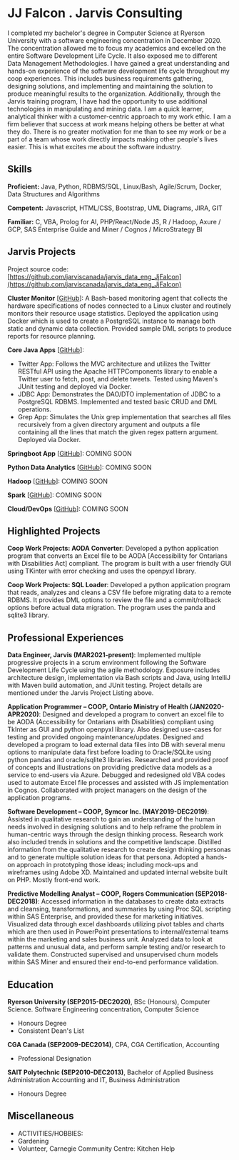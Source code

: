 # JJ Falcon . Jarvis Consulting

 I completed my bachelor's degree in Computer Science at Ryerson University with a software engineering concentration in December 2020. The concentration allowed me to focus my academics and excelled on the entire Software Development Life Cycle. It also exposed me to different Data Management Methodologies. I have gained a great understanding and hands-on experience of the software development life cycle throughout my coop experiences. This includes business requirements gathering, designing solutions, and implementing and maintaining the solution to produce meaningful results to the organization. Additionally, through the Jarvis training program, I have had the opportunity to use additional technologies in manipulating and mining data. I am a quick learner, analytical thinker with a customer-centric approach to my work ethic. I am a firm believer that success at work means helping others be better at what they do. There is no greater motivation for me than to see my work or be a part of a team whose work directly impacts making other people's lives easier. This is what excites me about the software industry. 

## Skills

**Proficient:** Java, Python, RDBMS/SQL, Linux/Bash, Agile/Scrum, Docker, Data Structures and Algorithms

**Competent:** Javascript, HTML/CSS, Bootstrap, UML Diagrams, JIRA, GIT

**Familiar:** C, VBA, Prolog for AI, PHP/React/Node JS, R / Hadoop, Axure / GCP, SAS Enterprise Guide and Miner / Cognos / MicroStrategy BI

## Jarvis Projects

Project source code: [https://github.com/jarviscanada/jarvis_data_eng_JjFalcon](https://github.com/jarviscanada/jarvis_data_eng_JjFalcon)


**Cluster Monitor** [[GitHub](https://github.com/jarviscanada/jarvis_data_eng_JjFalcon/tree/master/linux_sql)]:  A Bash-based monitoring agent that collects the hardware specifications of nodes connected to a Linux cluster and routinely monitors their resource usage statistics. Deployed the application using Docker which is used to create a PostgreSQL instance to manage both static and dynamic data collection. Provided sample DML scripts to produce reports for resource planning. 

**Core Java Apps** [[GitHub](https://github.com/jarviscanada/jarvis_data_eng_JjFalcon/tree/master/core_java)]:
      
  - Twitter App: Follows the MVC architecture and utilizes the Twitter RESTful API using the Apache HTTPComponents library to enable a Twitter user to fetch, post, and delete tweets.  Tested using Maven's JUnit testing and deployed via Docker.
  - JDBC App: Demonstrates the DAO/DTO implementation of JDBC to a PostgreSQL RDBMS.  Implemented and tested basic CRUD and DML operations.
  - Grep App: Simulates the Unix grep implementation that searches all files recursively from a given directory argument and outputs a file containing all the lines that match the given regex pattern argument.  Deployed via Docker.

**Springboot App** [[GitHub](https://github.com/jarviscanada/jarvis_data_eng_JjFalcon/tree/master/springboot)]: COMING SOON

**Python Data Analytics** [[GitHub](https://github.com/jarviscanada/jarvis_data_eng_JjFalcon/tree/master/python_data_anlytics)]: COMING SOON

**Hadoop** [[GitHub](https://github.com/jarviscanada/jarvis_data_eng_JjFalcon/tree/master/hadoop)]: COMING SOON

**Spark** [[GitHub](https://github.com/jarviscanada/jarvis_data_eng_JjFalcon/tree/master/spark)]: COMING SOON

**Cloud/DevOps** [[GitHub](https://github.com/jarviscanada/jarvis_data_eng_JjFalcon/tree/master/cloud_devops)]: COMING SOON


## Highlighted Projects
**Coop Work Projects: AODA Converter**: Developed a python application program that converts an Excel file to be AODA [Accessibility for Ontarians with Disabilities Act] compliant. The program is built with a user friendly GUI using TKinter with error checking and uses the openpyxl library.

**Coop Work Projects:  SQL Loader**: Developed a python application program that reads, analyzes and cleans a CSV file before migrating data to a remote RDBMS.  It provides DML options to review the file and a commit/rollback options before actual data migration.  The program uses the panda and sqlite3 library.


## Professional Experiences

**Data Engineer, Jarvis (MAR2021-present)**:  Implemented multiple progressive projects in a scrum environment following the Software Development Life Cycle using the agile methodology. Exposure includes architecture design, implementation via Bash scripts and Java, using IntelliJ with Maven build automation, and JUnit testing. Project details are mentioned under the Jarvis Project Listing above. 

**Application Programmer – COOP, Ontario Ministry of Health (JAN2020-APR2020)**:  Designed and developed a program to convert an excel file to be AODA (Accessibility for Ontarians with Disabilities) compliant using TkInter as GUI and python openpyxl library.  Also designed use-cases for testing and provided ongoing maintenance/updates. Designed and developed a program to load external data files into DB with several menu options to manipulate data first before loading to Oracle/SQLite using python pandas and oracle/sqlite3 libraries. Researched and provided proof of concepts and illustrations on providing predictive data models as a service to end-users via Azure. Debugged and redesigned old VBA codes used to automate Excel file processes and assisted with JS implementation in Cognos. Collaborated with project managers on the design of the application programs. 

**Software Development – COOP, Symcor Inc. (MAY2019-DEC2019)**:  Assisted in qualitative research to gain an understanding of the human needs involved in designing solutions and to help reframe the problem in human-centric ways through the design thinking process. Research work also included trends in solutions and the competitive landscape. Distilled information from the qualitative research to create design thinking personas and to generate multiple solution ideas for that persona. Adopted a hands-on approach in prototyping those ideas; including mock-ups and wireframes using Adobe XD. Maintained and updated internal website built on PHP. Mostly front-end work. 

**Predictive Modelling Analyst – COOP, Rogers Communication (SEP2018-DEC2018)**:  Accessed information in the databases to create data extracts and cleansing, transformations, and summaries by using Proc SQL scripting within SAS Enterprise, and provided these for marketing initiatives. Visualized data through excel dashboards utilizing pivot tables and charts which are then used in PowerPoint presentations to internal/external teams within the marketing and sales business unit. Analyzed data to look at patterns and unusual data, and perform sample testing and/or research to validate them. Constructed supervised and unsupervised churn models within SAS Miner and ensured their end-to-end performance validation. 


## Education
**Ryerson University (SEP2015-DEC2020)**, BSc (Honours), Computer Science. Software Engineering concentration, Computer Science
- Honours Degree
- Consistent Dean's List

**CGA Canada (SEP2009-DEC2014)**, CPA, CGA Certification, Accounting
- Professional Designation

**SAIT Polytechnic (SEP2010-DEC2013)**, Bachelor of Applied Business Administration Accounting and IT, Business Administration
- Honours Degree


## Miscellaneous
- ACTIVITIES/HOBBIES:
- Gardening
- Volunteer, Carnegie Community Centre:  Kitchen Help